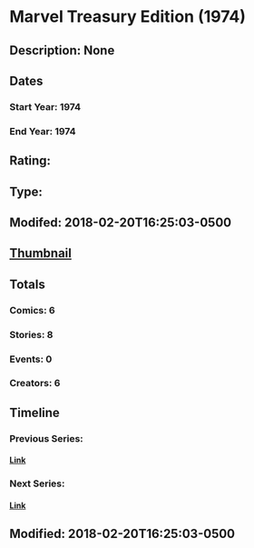 # Marvel Treasury Edition (1974)
## Description: None
## Dates
### Start Year: 1974
### End Year: 1974
## Rating: 
## Type: 
## Modifed: 2018-02-20T16:25:03-0500
## [Thumbnail](http://i.annihil.us/u/prod/marvel/i/mg/a/10/5835e58ceb57c.jpg)
## Totals
### Comics: 6
### Stories: 8
### Events: 0
### Creators: 6
## Timeline
### Previous Series: 
#### [Link]()
### Next Series: 
#### [Link]()
## Modified: 2018-02-20T16:25:03-0500